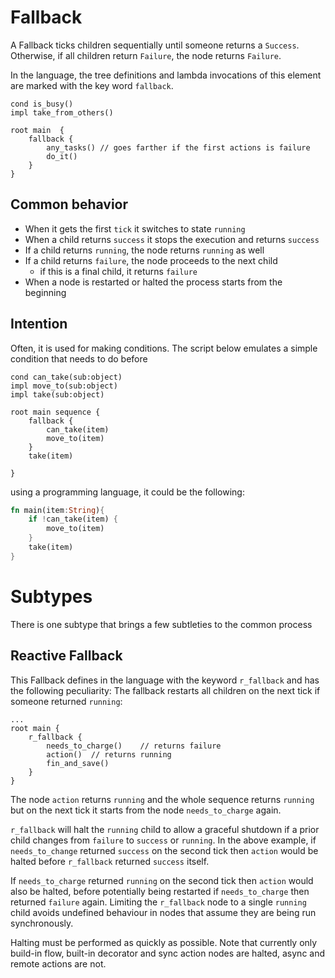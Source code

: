 # Fallback

A Fallback ticks children sequentially until someone returns a `Success`.
Otherwise, if all children return `Failure`, the node returns `Failure`.

In the language, the tree definitions and lambda invocations of this element are marked with the key word `fallback`.

```f-tree
cond is_busy()
impl take_from_others()

root main  {
    fallback {
        any_tasks() // goes farther if the first actions is failure
        do_it()
    }
}
```

## Common behavior
- When it gets the first `tick` it switches to state `running`
- When a child returns `success` it stops the execution and returns `success`
- If a child returns `running`, the node returns `running` as well
- If a child returns `failure`, the node proceeds to the next child
    - if this is a final child, it returns `failure`
- When a node is restarted or halted the process starts from the beginning

## Intention
Often, it is used for making conditions.
The script below emulates a simple condition that needs to do before
```f-tree
cond can_take(sub:object)
impl move_to(sub:object)
impl take(sub:object)

root main sequence {
    fallback {
        can_take(item)
        move_to(item)
    }
    take(item)

}
```
using a programming language, it could be the following:
```rust
fn main(item:String){
    if !can_take(item) {
        move_to(item)
    }
    take(item)
}
```

# Subtypes

There is one subtype that brings a few subtleties to the common process


## Reactive Fallback

This Fallback defines in the language with the keyword `r_fallback` and has the following peculiarity:
The fallback restarts all children on the next tick if someone returned `running`:

```f-tree
...
root main {
    r_fallback {
        needs_to_charge()    // returns failure
        action()  // returns running
        fin_and_save()
    }
}
```

The node `action` returns `running` and the whole sequence returns `running`
but on the next tick it starts from the node `needs_to_charge` again.

`r_fallback` will halt the `running` child to allow a graceful shutdown if a prior child changes from `failure` to `success` or `running`. In the above example, if `needs_to_change` returned `success` on the second tick then `action` would be halted before `r_fallback` returned `success` itself.

If `needs_to_charge` returned `running` on the second tick then `action` would also be halted, before potentially being restarted if `needs_to_charge` then returned `failure` again. Limiting the `r_fallback` node to a single `running` child avoids undefined behaviour in nodes that assume they are being run synchronously.

Halting must be performed as quickly as possible. Note that currently only build-in flow, built-in decorator and sync action nodes are halted, async and remote actions are not.
